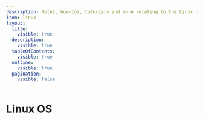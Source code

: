 ```yaml
---
description: Notes, how-tos, tutorials and more relating to the Linux operating system.
icon: linux
layout:
  title:
    visible: true
  description:
    visible: true
  tableOfContents:
    visible: true
  outline:
    visible: true
  pagination:
    visible: false
---
```


# Linux OS

